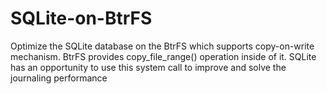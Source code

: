 # SQLite-on-BtrFS
Optimize the SQLite database on the BtrFS which supports copy-on-write mechanism. BtrFS provides copy_file_range() operation inside of it. SQLite has an opportunity to use this system call to improve and solve the journaling performance 
